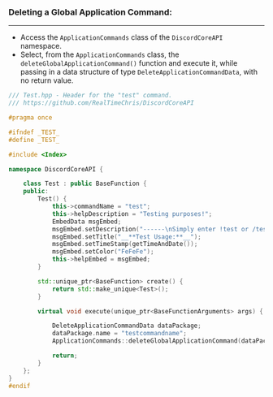 
### **Deleting a Global Application Command:**
---
- Access the `ApplicationCommands` class of the `DiscordCoreAPI` namespace.
- Select, from the `ApplicationCommands` class, the `deleteGlobalApplicationCommand()` function and execute it, while passing in a data structure of type `DeleteApplicationCommandData`, with no return value.

```cpp
/// Test.hpp - Header for the "test" command.
/// https://github.com/RealTimeChris/DiscordCoreAPI

#pragma once

#ifndef _TEST_
#define _TEST_

#include <Index>

namespace DiscordCoreAPI {

	class Test : public BaseFunction {
	public:
		Test() {
			this->commandName = "test";
			this->helpDescription = "Testing purposes!";
			EmbedData msgEmbed;
			msgEmbed.setDescription("------\nSimply enter !test or /test!\n------");
			msgEmbed.setTitle("__**Test Usage:**__");
			msgEmbed.setTimeStamp(getTimeAndDate());
			msgEmbed.setColor("FeFeFe");
			this->helpEmbed = msgEmbed;
		}

		std::unique_ptr<BaseFunction> create() {
			return std::make_unique<Test>();
		}

		virtual void execute(unique_ptr<BaseFunctionArguments> args) {

			DeleteApplicationCommandData dataPackage;
			dataPackage.name = "testcommandname";
			ApplicationCommands::deleteGlobalApplicationCommand(dataPackage);

			return;
		}
	};
}
#endif
```
